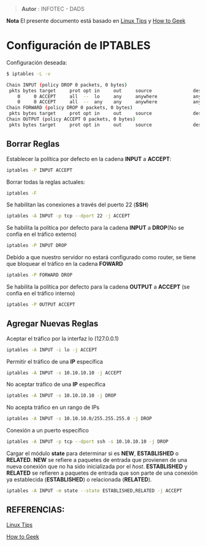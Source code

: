 > **Autor** : INFOTEC - DADS

**Nota** El presente documento está basado en [Linux Tips](http://linuxtips-nitin.blogspot.mx/2009/03/linux-iptables-configuration-step-by.html) y [How to Geek](http://www.howtogeek.com/177621/the-beginners-guide-to-iptables-the-linux-firewall/)

# Configuración de IPTABLES

Configuración deseada:

```bash
$ iptables -L -v

Chain INPUT (policy DROP 0 packets, 0 bytes)
 pkts bytes target     prot opt in     out     source               destination
    0     0 ACCEPT     all  --  lo     any     anywhere             anywhere
    0     0 ACCEPT     all  --  any    any     anywhere             anywhere            state RELATED,ESTABLISHED
Chain FORWARD (policy DROP 0 packets, 0 bytes)
 pkts bytes target     prot opt in     out     source               destination
Chain OUTPUT (policy ACCEPT 0 packets, 0 bytes)
 pkts bytes target     prot opt in     out     source               destination
```

## Borrar Reglas

Establecer la política por defecto en la cadena **INPUT** a **ACCEPT**:

```bash
iptables -P INPUT ACCEPT
```

Borrar todas la reglas actuales:

```bash
iptables -F
```

Se habilitan las conexiones a través del puerto 22 \(**SSH**\)

```bash
iptables -A INPUT -p tcp --dport 22 -j ACCEPT
```

Se habilita la política por defecto para la cadena **INPUT** a **DROP**\(No se confía en el tráfico externo\)

```bash
iptables -P INPUT DROP
```

Debido a que nuestro servidor no estará configurado como router, se tiene que bloquear el tráfico en la cadena **FOWARD**

```bash
iptables -P FORWARD DROP
```

Se habilita la política por defecto para la cadena **OUTPUT** a **ACCEPT** \(se confía en el tráfico interno\)

```bash
iptables -P OUTPUT ACCEPT
```

## Agregar Nuevas Reglas

Aceptar el tráfico por la interfaz lo \(127.0.0.1\)

```bash
iptables -A INPUT -i lo -j ACCEPT
```

Permitir el tráfico de una **IP** específica

```bash
iptables -A INPUT -s 10.10.10.10 -j ACCEPT

```

No aceptar tráfico de una **IP** específica

```bash
iptables -A INPUT -s 10.10.10.10 -j DROP
```

No acepta tráfico en un rango de IPs
```bash
iptables -A INPUT -s 10.10.10.0/255.255.255.0 -j DROP
```

Conexión a un puerto específico

```bash
iptables -A INPUT -p tcp --dport ssh -s 10.10.10.10 -j DROP
```

Cargar el módulo **state** para determinar si es **NEW**, **ESTABLISHED** o **RELATED**. **NEW** se refiere a paquetes de entrada que provienen de una nueva conexión que no ha sido inicializada por el _host_. **ESTABLISHED** y **RELATED** se refieren a paquetes de entrada que son parte de una conexión ya establecida \(**ESTABLISHED**\) o relacionada \(**RELATED**\).

```bash
iptables -A INPUT -m state --state ESTABLISHED,RELATED -j ACCEPT
```

## REFERENCIAS:

[Linux Tips](http://linuxtips-nitin.blogspot.mx/2009/03/linux-iptables-configuration-step-by.html)

[How to Geek](http://www.howtogeek.com/177621/the-beginners-guide-to-iptables-the-linux-firewall/)
